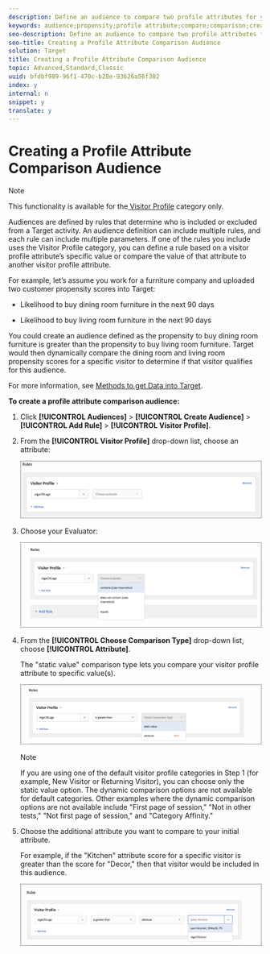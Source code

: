 ```yaml
---
description: Define an audience to compare two profile attributes for your audience library or in an activity-only audience. Using operators, such as greater than, less than, or equal to, define an audience to dynamically compare the values of two different profile attributes.
keywords: audience;propensity;profile attribute;compare;comparison;create audience;creating audience
seo-description: Define an audience to compare two profile attributes for your audience library or in an activity-only audience. Using operators, such as greater than, less than, or equal to, define an audience to dynamically compare the values of two different profile attributes.
seo-title: Creating a Profile Attribute Comparison Audience
solution: Target
title: Creating a Profile Attribute Comparison Audience
topic: Advanced,Standard,Classic
uuid: bfdbf989-96f1-470c-b28e-93626a56f302
index: y
internal: n
snippet: y
translate: y
---
```


# Creating a Profile Attribute Comparison Audience


>[!NOTE]
>
>This functionality is available for the[ Visitor Profile](../../c_target/c_audiences/c_target_rules/c_visitor_profile.md#concept_E972690B9A4C4372A34229FA37EDA38E) category only. 



Audiences are defined by rules that determine who is included or excluded from a Target activity. An audience definition can include multiple rules, and each rule can include multiple parameters. If one of the rules you include uses the Visitor Profile category, you can define a rule based on a visitor profile attribute’s specific value or compare the value of that attribute to another visitor profile attribute. 

For example, let’s assume you work for a furniture company and uploaded two customer propensity scores into Target: 


* Likelihood to buy dining room furniture in the next 90 days 

* Likelihood to buy living room furniture in the next 90 days 



You could create an audience defined as the propensity to buy dining room furniture is greater than the propensity to buy living room furniture. Target would then dynamically compare the dining room and living room propensity scores for a specific visitor to determine if that visitor qualifies for this audience. 

For more information, see [ Methods to get Data into Target](../../c_seting_up_target/c_implementing_target/c_methods-to-get-data-into-target.md#concept_0069C0EFB56C4700BB33F2F35C2B9B17). 

**To create a profile attribute comparison audience:** 


1. Click **[!UICONTROL  Audiences]** > **[!UICONTROL  Create Audience]** > **[!UICONTROL  Add Rule]** > **[!UICONTROL  Visitor Profile]**. 

1. From the **[!UICONTROL  Visitor Profile]** drop-down list, choose an attribute: 

   ![](assets/propensity_score_1.png) 

1. Choose your Evaluator: 

   ![](assets/propensity_score_2.png) 

1. From the **[!UICONTROL  Choose Comparison Type]** drop-down list, choose **[!UICONTROL  Attribute]**. 

   The "static value" comparison type lets you compare your visitor profile attribute to specific value(s). 

   ![](assets/propensity_score_3.png) 


   >[!NOTE]
   >
   >If you are using one of the default visitor profile categories in Step 1 (for example, New Visitor or Returning Visitor), you can choose only the static value option. The dynamic comparison options are not available for default categories. Other examples where the dynamic comparison options are not available include "First page of session," "Not in other tests," "Not first page of session," and "Category Affinity."


1. Choose the additional attribute you want to compare to your initial attribute. 

   For example, if the "Kitchen" attribute score for a specific visitor is greater than the score for "Decor," then that visitor would be included in this audience. 

   ![](assets/propensity_score_4.png) 


